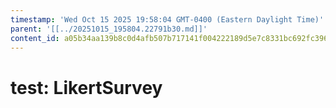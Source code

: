 ```yaml
---
timestamp: 'Wed Oct 15 2025 19:58:04 GMT-0400 (Eastern Daylight Time)'
parent: '[[../20251015_195804.22791b30.md]]'
content_id: a05b34aa139b8c0d4afb507b717141f004222189d5e7c8331bc692fc3969cc2d
---
```


# test: LikertSurvey
